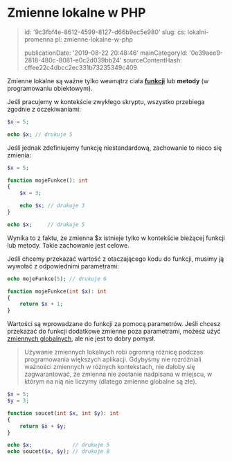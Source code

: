 Zmienne lokalne w PHP
=====================

> id: '9c3fbf4e-8612-4599-8127-d66b9ec5e980'
> slug:
> 	cs: lokalni-promenna
> 	pl: zmienne-lokalne-w-php
> 
> publicationDate: '2019-08-22 20:48:46'
> mainCategoryId: '0e39aee9-2818-480c-8081-e0c2d039bb24'
> sourceContentHash: cffee22c4dbcc2ec331b73235349c409

Zmienne lokalne są ważne tylko wewnątrz ciała **<a href="/prikazy-a-function">funkcji</a>** lub **metody** (w programowaniu obiektowym).

Jeśli pracujemy w kontekście zwykłego skryptu, wszystko przebiega zgodnie z oczekiwaniami:

```php
$x = 5;

echo $x; // drukuje 5
```

Jeśli jednak zdefiniujemy funkcję niestandardową, zachowanie to nieco się zmienia:

```php
$x = 5;

function mojeFunkce(): int
{
    $x = 3;

    echo $x; // drukuje 3
}

echo $x;     // drukuje 5
```

Wynika to z faktu, że zmienna $x istnieje tylko w kontekście bieżącej funkcji lub metody. Takie zachowanie jest celowe.

Jeśli chcemy przekazać wartość z otaczającego kodu do funkcji, musimy ją wywołać z odpowiednimi parametrami:

```php
echo mojeFunkce(5);	// drukuje 6

function mojeFunkce(int $x): int
{
    return $x + 1;
}
```

Wartości są wprowadzane do funkcji za pomocą parametrów. Jeśli chcesz przekazać do funkcji dodatkowe zmienne poza parametrami, możesz użyć <a href="/global-variable">zmiennych globalnych</a>, ale nie jest to dobry pomysł.

> Używanie zmiennych lokalnych robi ogromną różnicę podczas programowania większych aplikacji. Gdybyśmy nie rozróżniali ważności zmiennych w różnych kontekstach, nie dałoby się zagwarantować, że zmienna nie zostanie nadpisana w miejscu, w którym na nią nie liczymy (dlatego zmienne globalne są złe).

```php
$x = 5;
$y = 3;

function soucet(int $x, int $y): int
{
    return $x + $y;
}

echo $x;             // drukuje 5
echo soucet($x, $y); // drukuje 8
```
